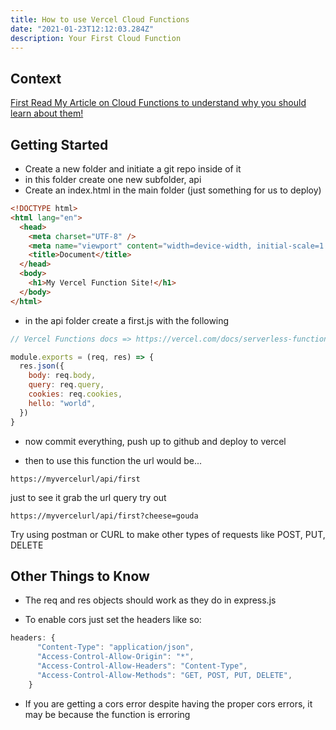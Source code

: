 ```yaml
---
title: How to use Vercel Cloud Functions
date: "2021-01-23T12:12:03.284Z"
description: Your First Cloud Function
---
```


## Context

[First Read My Article on Cloud Functions to understand why you should learn about them!](https://tuts.alexmercedcoder.dev/2021/1/cloudfunctions/)

## Getting Started

- Create a new folder and initiate a git repo inside of it
- in this folder create one new subfolder, api
- Create an index.html in the main folder (just something for us to deploy)

```html
<!DOCTYPE html>
<html lang="en">
  <head>
    <meta charset="UTF-8" />
    <meta name="viewport" content="width=device-width, initial-scale=1.0" />
    <title>Document</title>
  </head>
  <body>
    <h1>My Vercel Function Site!</h1>
  </body>
</html>
```

- in the api folder create a first.js with the following

```js
// Vercel Functions docs => https://vercel.com/docs/serverless-functions/introduction

module.exports = (req, res) => {
  res.json({
    body: req.body,
    query: req.query,
    cookies: req.cookies,
    hello: "world",
  })
}
```

- now commit everything, push up to github and deploy to vercel

- then to use this function the url would be...

```
https://myvercelurl/api/first
```

just to see it grab the url query try out

```
https://myvercelurl/api/first?cheese=gouda
```

Try using postman or CURL to make other types of requests like POST, PUT, DELETE

## Other Things to Know

- The req and res objects should work as they do in express.js

* To enable cors just set the headers like so:

```js
headers: {
      "Content-Type": "application/json",
      "Access-Control-Allow-Origin": "*",
      "Access-Control-Allow-Headers": "Content-Type",
      "Access-Control-Allow-Methods": "GET, POST, PUT, DELETE",
    }
```

- If you are getting a cors error despite having the proper cors errors, it may be because the function is erroring
